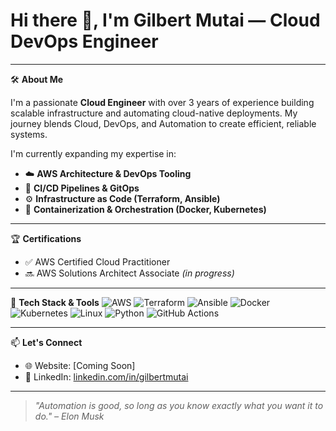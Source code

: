 # Hi there 👋, I'm Gilbert Mutai — Cloud DevOps Engineer

---

🛠️ **About Me**

I'm a passionate **Cloud Engineer** with over 3 years of experience building scalable infrastructure and automating cloud-native deployments. My journey blends Cloud, DevOps, and Automation to create efficient, reliable systems.

I'm currently expanding my expertise in:
- ☁️ **AWS Architecture & DevOps Tooling**
- 🔁 **CI/CD Pipelines & GitOps**
- ⚙️ **Infrastructure as Code (Terraform, Ansible)**
- 🐳 **Containerization & Orchestration (Docker, Kubernetes)**
  
---

🏆 **Certifications**
- ✅ AWS Certified Cloud Practitioner
- 🔜 AWS Solutions Architect Associate *(in progress)*

---

🔧 **Tech Stack & Tools**
![AWS](https://img.shields.io/badge/-AWS-232F3E?style=flat&logo=amazon-aws&logoColor=white)
![Terraform](https://img.shields.io/badge/-Terraform-623CE4?style=flat&logo=terraform&logoColor=white)
![Ansible](https://img.shields.io/badge/-Ansible-EE0000?style=flat&logo=ansible&logoColor=white)
![Docker](https://img.shields.io/badge/-Docker-2496ED?style=flat&logo=docker&logoColor=white)
![Kubernetes](https://img.shields.io/badge/-Kubernetes-326CE5?style=flat&logo=kubernetes&logoColor=white)
![Linux](https://img.shields.io/badge/-Linux-FCC624?style=flat&logo=linux&logoColor=black)
![Python](https://img.shields.io/badge/-Python-3776AB?style=flat&logo=python&logoColor=white)
![GitHub Actions](https://img.shields.io/badge/-GitHub%20Actions-2088FF?style=flat&logo=github-actions&logoColor=white)

---

📫 **Let's Connect**

- 🌐 Website: [Coming Soon]
- 💼 LinkedIn: [linkedin.com/in/gilbertmutai](https://linkedin.com/in/gilbertmutai)

---

> _"Automation is good, so long as you know exactly what you want it to do." – Elon Musk_

